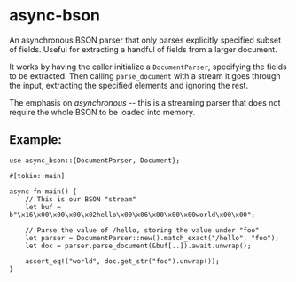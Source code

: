 # async-bson

An asynchronous BSON parser that only parses explicitly specified subset of fields. Useful for extracting a handful of fields from a larger document.

It works by having the caller initialize a `DocumentParser`, specifying the fields to be extracted. Then calling `parse_document` with a stream it goes through the input, extracting the specified elements and ignoring the rest.

The emphasis on *asynchronous* -- this is a streaming parser that does not require the whole BSON to be loaded into memory.

## Example:
```
use async_bson::{DocumentParser, Document};

#[tokio::main]

async fn main() {
    // This is our BSON "stream"
    let buf = b"\x16\x00\x00\x00\x02hello\x00\x06\x00\x00\x00world\x00\x00";

    // Parse the value of /hello, storing the value under "foo"
    let parser = DocumentParser::new().match_exact("/hello", "foo");
    let doc = parser.parse_document(&buf[..]).await.unwrap();

    assert_eq!("world", doc.get_str("foo").unwrap());
}
```
